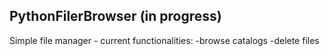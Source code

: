 ## PythonFilerBrowser (in progress)

Simple file manager - current functionalities:
-browse catalogs 
-delete files

